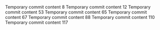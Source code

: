 Temporary commit content 8
Temporary commit content 12
Temporary commit content 53
Temporary commit content 65
Temporary commit content 67
Temporary commit content 88
Temporary commit content 110
Temporary commit content 117
